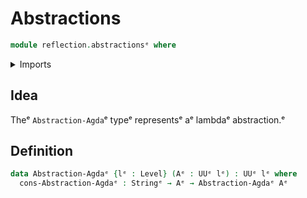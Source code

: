 # Abstractions

```agda
module reflection.abstractionsᵉ where
```

<details><summary>Imports</summary>

```agda
open import foundation.universe-levelsᵉ

open import primitives.stringsᵉ
```

</details>

## Idea

Theᵉ `Abstraction-Agda`ᵉ typeᵉ representsᵉ aᵉ lambdaᵉ abstraction.ᵉ

## Definition

```agda
data Abstraction-Agdaᵉ {lᵉ : Level} (Aᵉ : UUᵉ lᵉ) : UUᵉ lᵉ where
  cons-Abstraction-Agdaᵉ : Stringᵉ → Aᵉ → Abstraction-Agdaᵉ Aᵉ



```